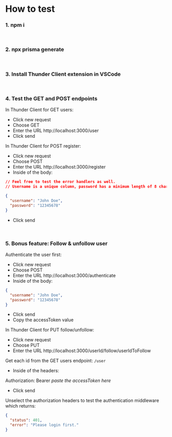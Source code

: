 # How to test

### 1. npm i

<br />

### 2. npx prisma generate

<br />

### 3. Install Thunder Client extension in VSCode

<br />

### 4. Test the GET and POST endpoints

In Thunder Client for GET users:

- Click new request
- Choose GET
- Enter the URL http://localhost:3000/user
- Click send

In Thunder Client for POST register:

- Click new request
- Choose POST
- Enter the URL http://localhost:3000/register
- Inside of the body:

```json
// Feel free to test the error handlers as well.
// Username is a unique column, password has a minimum length of 8 characters and they're both required.

{
  "username": "John Doe",
  "password": "12345678"
}
```

- Click send

<br />

### 5. Bonus feature: Follow & unfollow user

Authenticate the user first:

- Click new request
- Choose POST
- Enter the URL http://localhost:3000/authenticate
- Inside of the body:

```json
{
  "username": "John Doe",
  "password": "12345678"
}
```

- Click send
- Copy the accessToken value

In Thunder Client for PUT follow/unfollow:

- Click new request
- Choose PUT
- Enter the URL http://localhost:3000/userId/follow/userIdToFollow

Get each id from the GET users endpoint: `/user`

- Inside of the headers:

Authorization: Bearer _paste the accessToken here_

- Click send

Unselect the authorization headers to test the authentication middleware which returns:

```json
{
  "status": 401,
  "error": "Please login first."
}
```
